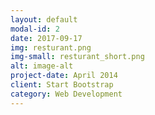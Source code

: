 ```yaml
---
layout: default
modal-id: 2
date: 2017-09-17
img: resturant.png
img-small: resturant_short.png
alt: image-alt
project-date: April 2014
client: Start Bootstrap
category: Web Development
---
```

